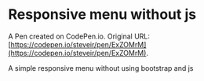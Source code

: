# Responsive menu without js

A Pen created on CodePen.io. Original URL: [https://codepen.io/steveir/pen/ExZOMrM](https://codepen.io/steveir/pen/ExZOMrM).

A simple responsive menu without using bootstrap and js

